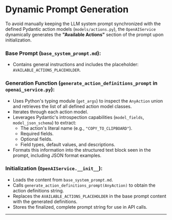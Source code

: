 # Dynamic Prompt Generation

To avoid manually keeping the LLM system prompt synchronized with the defined Pydantic action models (`models/actions.py`), the `OpenAIService` dynamically generates the **"Available Actions"** section of the prompt upon initialization.

### Base Prompt (`base_system_prompt.md`):

- Contains general instructions and includes the placeholder: `AVAILABLE_ACTIONS_PLACEHOLDER`.

### Generation Function (`generate_action_definitions_prompt` in `openai_service.py`):

- Uses Python's typing module (`get_args`) to inspect the `AnyAction` union and retrieves the list of all defined action model classes.
- Iterates through each action model.
- Leverages Pydantic's introspection capabilities (`model_fields`, `model_json_schema`) to extract:
  - The action's literal name (e.g., `"COPY_TO_CLIPBOARD"`).
  - Required fields.
  - Optional fields.
  - Field types, default values, and descriptions.
- Formats this information into the structured text block seen in the prompt, including JSON format examples.

### Initialization (`OpenAIService.__init__`):

- Loads the content from `base_system_prompt.md`.
- Calls `generate_action_definitions_prompt(AnyAction)` to obtain the action definitions string.
- Replaces the `AVAILABLE_ACTIONS_PLACEHOLDER` in the base prompt content with the generated definitions.
- Stores the finalized, complete prompt string for use in API calls.

---
